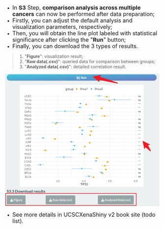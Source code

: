 - <font size="4">In **S3** Step, **comparison analysis across multiple cancers** can now be performed after data preparation;</font>
- <font size="4">Firstly, you can adjust the default analysis and visualization parameters, respectively;</font>
- <font size="4">Then, you will obtain the line plot labeled with statistical significance after clicking the "**Run**" button;</font>
- <font size="4">Finally, you can download the 3 types of results.</font>

> 1. "**Figure**": visualization result;
> 2. "**Raw data(.csv)**": queried data for comparison between groups;
> 3. "**Analyzed data(.csv)**": detailed correlation result.


<p align="center">
<img src="https://raw.githubusercontent.com/lishensuo/images2/main/img01/image-20240114210002465.png" alt="image-20240114210002465"   width="700" />
</p>

- <font size="4"> See more details in UCSCXenaShiny v2 book site (todo list). </font> 